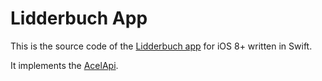 Lidderbuch App
==============

This is the source code of the [Lidderbuch app](https://itunes.apple.com/app/lidderbuch/id997143407?mt=8) for iOS 8+ written in Swift.

It implements the [AcelApi](https://github.com/AcelLuxembourg/AcelApi).
